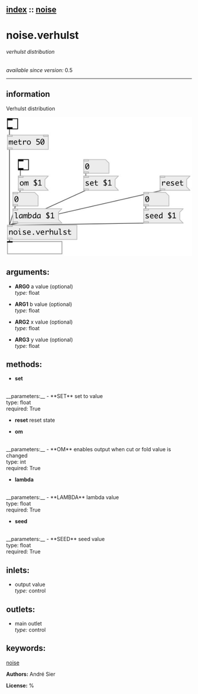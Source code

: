 [index](index.html) :: [noise](category_noise.html)
---

# noise.verhulst

###### verhulst distribution

*available since version:* 0.5

---


## information
Verhulst distribution


[![example](../examples/img/noise.verhulst.jpg)](../examples/pd/noise.verhulst.pd)



## arguments:

* **ARG0**
a value (optional)<br>
_type:_ float<br>

* **ARG1**
b value (optional)<br>
_type:_ float<br>

* **ARG2**
x value (optional)<br>
_type:_ float<br>

* **ARG3**
y value (optional)<br>
_type:_ float<br>



## methods:

* **set**
<br>
  __parameters:__
  - **SET** set to value<br>
    type: float <br>
    required: True <br>

* **reset**
reset state<br>

* **om**
<br>
  __parameters:__
  - **OM** enables output when cut or fold value is changed<br>
    type: int <br>
    required: True <br>

* **lambda**
<br>
  __parameters:__
  - **LAMBDA** lambda value<br>
    type: float <br>
    required: True <br>

* **seed**
<br>
  __parameters:__
  - **SEED** seed value<br>
    type: float <br>
    required: True <br>






## inlets:

* output value<br>
_type:_ control



## outlets:

* main outlet<br>
_type:_ control



## keywords:

[noise](keywords/noise.html)






**Authors:** André Sier




**License:** %





